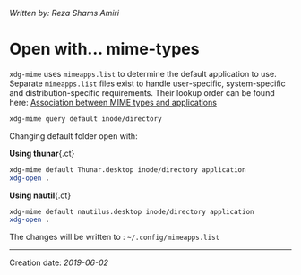 _Written by: Reza Shams Amiri_
# Open with... mime-types

`xdg-mime` uses `mimeapps.list` to determine the default application to use.
Separate `mimeapps.list` files exist to handle user-specific, system-specific and distribution-specific requirements. Their lookup order can be found here: [Association between MIME types and applications][ABMTAA]

``` sh
xdg-mime query default inode/directory
```

Changing default folder open with:

__Using thunar__{.ct}
``` sh
xdg-mime default Thunar.desktop inode/directory application
xdg-open .
```
__Using nautil__{.ct}
``` sh
xdg-mime default nautilus.desktop inode/directory application
xdg-open .
```

The changes will be written to : `~/.config/mimeapps.list`


* * *
Creation date: _2019-06-02_

[ABMTAA]: https://specifications.freedesktop.org/mime-apps-spec/mime-apps-spec-1.0.1.html